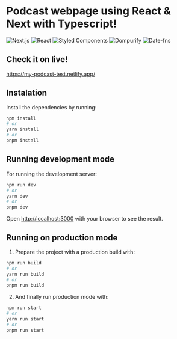 # Podcast webpage using React & Next with Typescript!

![Next.js](https://img.shields.io/badge/Next.js-v13.4.19-black.svg)
![React](https://img.shields.io/badge/React-v18-blue.svg)
![Styled Components](https://img.shields.io/badge/Styled%20Components-v6.1.0-red.svg)
![Dompurify](https://img.shields.io/badge/Dompurify-v3.0.6-orange.svg)
![Date-fns](https://img.shields.io/badge/Date-fns-v2.30.0-blue.svg)

## Check it on live!

https://my-podcast-test.netlify.app/

## Instalation

Install the dependencies by running:

```bash
npm install
# or
yarn install
# or
pnpm install
```

## Running development mode

For running the development server:

```bash
npm run dev
# or
yarn dev
# or
pnpm dev
```

Open [http://localhost:3000](http://localhost:3000) with your browser to see the result.

## Running on production mode

1. Prepare the project with a production build with:

```bash
npm run build
# or
yarn run build
# or
pnpm run build
```

2. And finally run production mode with:

```bash
npm run start
# or
yarn run start
# or
pnpm run start
```
